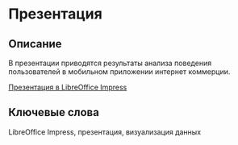 # Презентация  

## Описание

В презентации приводятся результаты анализа поведения пользователей в мобильном приложении интернет коммерции.

[Презентация в LibreOffice Impress](https://disk.yandex.ru/i/UmRidIw7bbiRug)

## Ключевые слова

LibreOffice Impress, презентация, визуализация данных

